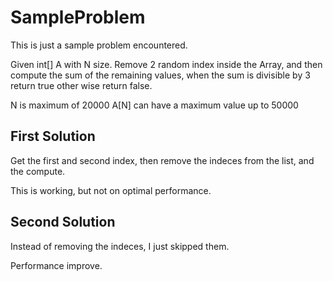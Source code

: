 # SampleProblem

This is just a sample problem encountered.

Given int[] A with N size. Remove 2 random index inside the Array, and then compute the sum of the remaining values, when the sum is divisible by 3 return true other wise return false.

N is maximum of 20000
A[N] can have a maximum value up to 50000

## First Solution

Get the first and second index, then remove the indeces from the list, and the compute.

This is working, but not on optimal performance.

## Second Solution

Instead of removing the indeces, I just skipped them.

Performance improve.
